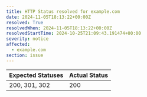 ```yaml
---
title: HTTP Status resolved for example.com
date: 2024-11-05T18:13:22+00:00Z
resolved: True
resolvedWhen: 2024-11-05T18:13:22+00:00Z
resolvedStartTime: 2024-10-25T21:09:43.191474+00:00
severity: notice
affected:
  - example.com
section: issue
---
```


| Expected Statuses | Actual Status  |
|-------------------|----------------|
| 200, 301, 302 | 200 |
